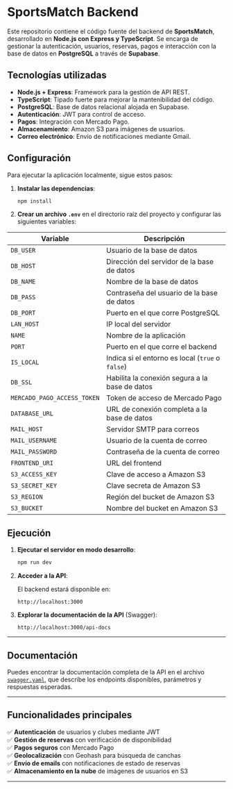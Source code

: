 # SportsMatch Backend

Este repositorio contiene el código fuente del backend de **SportsMatch**, desarrollado en **Node.js con Express y TypeScript**. Se encarga de gestionar la autenticación, usuarios, reservas, pagos e interacción con la base de datos en **PostgreSQL** a través de **Supabase**.

## Tecnologías utilizadas

- **Node.js + Express**: Framework para la gestión de API REST.
- **TypeScript**: Tipado fuerte para mejorar la mantenibilidad del código.
- **PostgreSQL**: Base de datos relacional alojada en Supabase.
- **Autenticación**: JWT para control de acceso.
- **Pagos**: Integración con Mercado Pago.
- **Almacenamiento**: Amazon S3 para imágenes de usuarios.
- **Correo electrónico**: Envío de notificaciones mediante Gmail.

## Configuración

Para ejecutar la aplicación localmente, sigue estos pasos:

1. **Instalar las dependencias**:

   ```sh
   npm install
   ```

2. **Crear un archivo `.env`** en el directorio raíz del proyecto y configurar las siguientes variables:


| Variable                      | Descripción |
|--------------------------------|------------|
| `DB_USER`                      | Usuario de la base de datos |
| `DB_HOST`                      | Dirección del servidor de la base de datos |
| `DB_NAME`                      | Nombre de la base de datos |
| `DB_PASS`                      | Contraseña del usuario de la base de datos |
| `DB_PORT`                      | Puerto en el que corre PostgreSQL |
| `LAN_HOST`                     | IP local del servidor |
| `NAME`                         | Nombre de la aplicación |
| `PORT`                         | Puerto en el que corre el backend |
| `IS_LOCAL`                     | Indica si el entorno es local (`true` o `false`) |
| `DB_SSL`                       | Habilita la conexión segura a la base de datos |
| `MERCADO_PAGO_ACCESS_TOKEN`    | Token de acceso de Mercado Pago |
| `DATABASE_URL`                 | URL de conexión completa a la base de datos |
| `MAIL_HOST`                    | Servidor SMTP para correos |
| `MAIL_USERNAME`                | Usuario de la cuenta de correo |
| `MAIL_PASSWORD`                | Contraseña de la cuenta de correo |
| `FRONTEND_URI`                 | URL del frontend |
| `S3_ACCESS_KEY`                | Clave de acceso a Amazon S3 |
| `S3_SECRET_KEY`                | Clave secreta de Amazon S3 |
| `S3_REGION`                    | Región del bucket de Amazon S3 |
| `S3_BUCKET`                    | Nombre del bucket en Amazon S3 |

## Ejecución

1. **Ejecutar el servidor en modo desarrollo**:

   ```sh
   npm run dev
   ```

2. **Acceder a la API**:

   El backend estará disponible en:  
   ```
   http://localhost:3000
   ```

3. **Explorar la documentación de la API** (Swagger):

   ```
   http://localhost:3000/api-docs
   ```

---

## Documentación

Puedes encontrar la documentación completa de la API en el archivo [`swagger.yaml`](../swagger.yaml), que describe los endpoints disponibles, parámetros y respuestas esperadas.

---

## Funcionalidades principales

✅ **Autenticación** de usuarios y clubes mediante JWT  
✅ **Gestión de reservas** con verificación de disponibilidad  
✅ **Pagos seguros** con Mercado Pago  
✅ **Geolocalización** con Geohash para búsqueda de canchas  
✅ **Envío de emails** con notificaciones de estado de reservas  
✅ **Almacenamiento en la nube** de imágenes de usuarios en S3  

---
